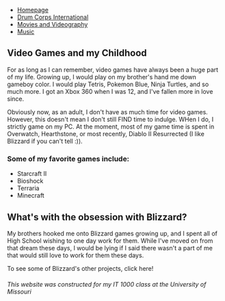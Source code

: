 <html>
  <body>
    <ul>
      <li><a href="README.md">Homepage</a></li>
      <li><a href="Drum_Corps.md">Drum Corps International</a></li>
      <li><a href="Movies.md">Movies and Videography</a></li>
      <li><a href="Music.md">Music</a></li>
    </ul>
    
<h2> Video Games and my Childhood</h2>
    
<p>For as long as I can remember, video games have always been a huge part of my life. Growing
up, I would play on my brother's hand me down gameboy color. I would play Tetris, Pokemon Blue,
Ninja Turtles, and so much more. I got an Xbox 360 when I was 12, and I've fallen more in love
since.</p>
    
    
<p>Obviously now, as an adult, I don't have as much time for video games. However, this doesn't
mean I don't still FIND time to indulge. WHen I do, I strictly game on my PC. At the moment, most
of my game time is spent in Overwatch, Hearthstone, or most recently, Diablo II Resurrected (I
like Blizzard if you can't tell :)).</p>
   
<h3> Some of my favorite games include:</h3>
    
<ul>
 <li>Starcraft II</li>
 <li>Bioshock</li>
 <li>Terraria</li>
 <li>Minecraft</li>
</ul>
    
<h2>What's with the obsession with Blizzard?</h2>
    
<p>My brothers hooked me onto Blizzard games growing up, and I spent all of High School wishing to 
one day work for them. While I've moved on from that dream these days, I would be lying if I
said there wasn't a part of me that would still love to work for them these days.</p>
    
<p>To see some of Blizzard's other projects, click here!</p>
    
<h6>This website was constructed for my IT 1000 class at the University of Missouri</h6>

    
      
      
    
    
    
